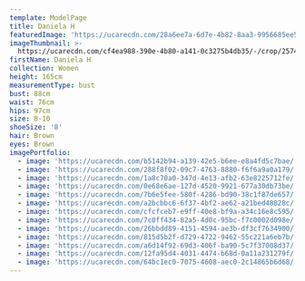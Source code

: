 ```yaml
---
template: ModelPage
title: Daniela H
featuredImage: 'https://ucarecdn.com/28a6ee7a-6d7e-4b82-8aa3-9956685ee50c/'
imageThumbnail: >-
  https://ucarecdn.com/cf4ea988-390e-4b80-a141-0c3275b4db35/-/crop/2574x3149/595,92/-/preview/
firstName: Daniela H
collection: Women
height: 165cm
measurementType: bust
bust: 88cm
waist: 76cm
hips: 97cm
size: 8-10
shoeSize: '8'
hair: Brown
eyes: Brown
imagePortfolio:
  - image: 'https://ucarecdn.com/b5142b94-a139-42e5-b6ee-e8a4fd5c7bae/'
  - image: 'https://ucarecdn.com/288f8f02-09c7-4763-8880-f6f6a9a0a179/'
  - image: 'https://ucarecdn.com/1a8c70a0-347d-4e13-afb2-63e8225712fe/'
  - image: 'https://ucarecdn.com/0e68e6ae-127d-4520-9921-677a30db73be/'
  - image: 'https://ucarecdn.com/7b6e5fee-580f-4286-bd90-38c1f87de657/'
  - image: 'https://ucarecdn.com/a2bcbbc6-6f37-4bf2-ae62-a21bed48828c/'
  - image: 'https://ucarecdn.com/cfcfceb7-e9ff-40e8-bf9a-a34c16e8c595/'
  - image: 'https://ucarecdn.com/7c0ff434-82a5-4d0c-95bc-f7c0002d098e/'
  - image: 'https://ucarecdn.com/26bbdd89-4151-4594-ae3b-df3cf7634900/'
  - image: 'https://ucarecdn.com/815d5b2f-d729-4722-9462-55c221a6eb7b/'
  - image: 'https://ucarecdn.com/a6d14f92-69d3-406f-ba90-5c7f37008d37/'
  - image: 'https://ucarecdn.com/12fa95d4-4031-4474-b68d-0a11a231279f/'
  - image: 'https://ucarecdn.com/64bc1ec0-7075-4608-aec0-2c14865b6d68/'
---
```


